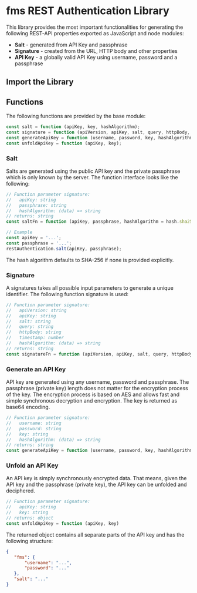 # fms REST Authentication Library
This library provides the most important functionalities for generating the following REST-API properties exported as JavaScript and node modules:
* **Salt** - generated from API Key and passphrase
* **Signature** - created from the URL, HTTP body and other properties
* **API Key** - a globally valid API Key using username, password and a passphrase

## Import the Library

## Functions
The following functions are provided by the base module:
```javascript 1.8
const salt = function (apiKey, key, hashAlgorithm);
const signature = function (apiVersion, apiKey, salt, query, httpBody, timestamp, hashAlgorithm);
const generateApiKey = function (username, password, key, hashAlgorithm);
const unfoldApiKey = function (apiKey, key);
```

### Salt
Salts are generated using the public API key and the private passphrase which is only known by the server. The function interface looks like the following:
```javascript 1.8
// Function parameter signature:
//   apiKey: string
//   passphrase: string
//   hashAlgorithm: (data) => string
// returns: string
const saltFn = function (apiKey, passphrase, hashAlgorithm = hash.sha256)

// Example
const apiKey = '...';
const passphrase = '...';
restAuthentication.salt(apiKey, passphrase);
```
The hash algorithm defaults to SHA-256 if none is provided explicitly.

### Signature
A signatures takes all possible input parameters to generate a unique identifier. The following function signature is used:
```javascript 1.8
// Function parameter signature:
//   apiVersion: string
//   apiKey: string
//   salt: string
//   query: string
//   httpBody: string
//   timestamp: number
//   hashAlgorithm: (data) => string
// returns: string
const signatureFn = function (apiVersion, apiKey, salt, query, httpBody = '', timestamp = Date.now(), hashAlgorithm = hash.sha256)
```

### Generate an API Key
API key are generated using any username, password and passphrase. The passphrase (private key) length does not matter for the encryption process of the key. The encryption process is based on AES and allows fast and simple synchronous decryption and encryption. The key is returned as base64 encoding.
```javascript 1.8
// Function parameter signature:
//   username: string
//   password: string
//   key: string
//   hashAlgorithm: (data) => string
// returns: string
const generateApiKey = function (username, password, key, hashAlgorithm = hash.sha256)
```

### Unfold an API Key
An API key is simply synchronously encrypted data. That means, given the API key and the passphrase (private key), the API key can be unfolded and deciphered.
```javascript 1.8
// Function parameter signature:
//   apiKey: string
//   key: string
// returns: object
const unfoldApiKey = function (apiKey, key)
```
The returned object contains all separate parts of the API key and has the following structure:
```json
{
   "fms": {
       "username": "...",
       "password": "..."
   },
   "salt": "..."
}
```
